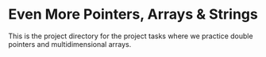 # Even More Pointers, Arrays & Strings

This is the project directory for the project tasks where we practice double pointers and multidimensional arrays.
